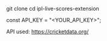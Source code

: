 git clone <repository-url>
cd ipl-live-scores-extension

const API_KEY = "<YOUR_API_KEY>";

API used: https://cricketdata.org/
